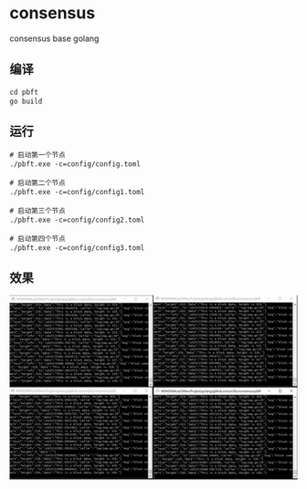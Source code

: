 # consensus
consensus base golang

## 编译
```
cd pbft
go build
```

## 运行
```
# 启动第一个节点
./pbft.exe -c=config/config.toml

# 启动第二个节点
./pbft.exe -c=config/config1.toml

# 启动第三个节点
./pbft.exe -c=config/config2.toml

# 启动第四个节点
./pbft.exe -c=config/config3.toml
```

## 效果
![image](./docs/images/pbft.png)

